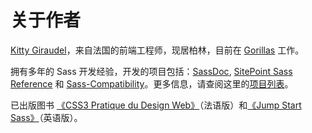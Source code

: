 
# 关于作者

[Kitty Giraudel](https://kittygiraudel.com)，来自法国的前端工程师，现居柏林，目前在 [Gorillas](https://gorillas.io/) 工作。

拥有多年的 Sass 开发经验，开发的项目包括：[SassDoc](http://sassdoc.com), [SitePoint Sass Reference](https://sitepoint.com/sass-reference/) 和 [Sass-Compatibility](https://kittygiraudel.github.io/sass-compatibility/)。更多信息，请查阅这里的[项目列表](https://github.com/KittyGiraudel/awesome-sass)。

已出版图书 [《CSS3 Pratique du Design Web》](https://www.eyrolles.com/Informatique/Livre/css3-9782212678963/)（法语版）和[《Jump Start Sass》](https://learnable.com/books/jump-start-sass)（英语版）。
